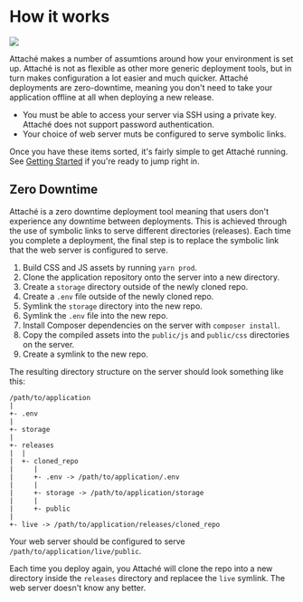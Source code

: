 # How it works
![](https://img.shields.io/github/v/release/tpg/attache?style=flat-square)

Attaché makes a number of assumtions around how your environment is set up. Attaché is not as flexible as other more generic deployment tools, but in turn makes configuration a lot easier and much quicker. Attaché deployments are zero-downtime, meaning you don't need to take your application offline at all when deploying a new release.

- You must be able to access your server via SSH using a private key. Attaché does not support password authentication.
- Your choice of web server muts be configured to serve symbolic links.

Once you have these items sorted, it's fairly simple to get Attaché running. See [Getting Started](/started/) if you're ready to jump right in.

## Zero Downtime
Attaché is a zero downtime deployment tool meaning that users don't experience any downtime between deployments. This is achieved through the use of symbolic links to serve different directories (releases). Each time you complete a deployment, the final step is to replace the symbolic link that the web server is configured to serve.

1. Build CSS and JS assets by running `yarn prod`.
2. Clone the application repository onto the server into a new directory.
3. Create a `storage` directory outside of the newly cloned repo.
4. Create a `.env` file outside of the newly cloned repo.
5. Symlink the `storage` directory into the new repo.
6. Symlink the `.env` file into the new repo.
7. Install Composer dependencies on the server with `composer install`.
8. Copy the compiled assets into the `public/js` and `public/css` directories on the server.
9. Create a symlink to the new repo.

The resulting directory structure on the server should look something like this:

```
/path/to/application
|
+- .env
|
+- storage
|
+- releases
|  |
|  +- cloned_repo
|     |
|     +- .env -> /path/to/application/.env
|     |
|     +- storage -> /path/to/application/storage
|     |
|     +- public
|
+- live -> /path/to/application/releases/cloned_repo
```

Your web server should be configured to serve `/path/to/application/live/public`.

Each time you deploy again, you Attaché will clone the repo into a new directory inside the `releases` directory and replacee the `live` symlink. The web server doesn't know any better.